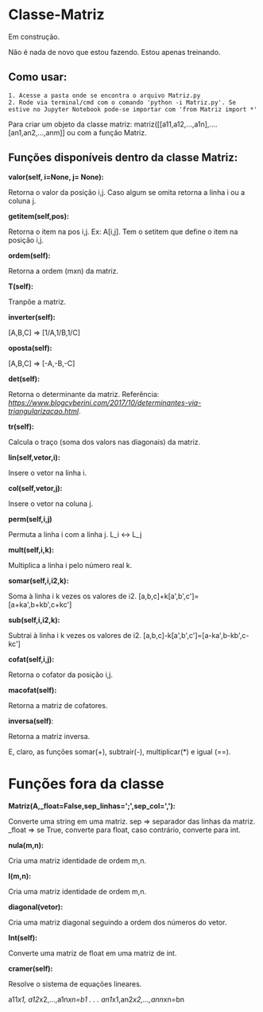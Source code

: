 # Classe-Matriz
Em construção.

Não é nada de novo que estou fazendo. Estou apenas treinando.

## Como usar:
    1. Acesse a pasta onde se encontra o arquivo Matriz.py
    2. Rode via terminal/cmd com o comando 'python -i Matriz.py'. Se estive no Jupyter Notebook pode-se importar com 'from Matriz import *' 
 
 Para criar um objeto da classe matriz: matriz([[a11,a12,...,a1n],....[an1,an2,...,anm]] ou com a função Matriz. 
 
 ## Funções disponíveis dentro da classe Matriz:
 
 **valor(self, i=None, j= None):**
 
Retorna o valor da posição i,j. Caso algum se omita retorna a linha i ou a coluna j. 
 
 **getitem(self,pos):**
 
Retorna o item na pos i,j. Ex: A[i,j]. Tem o setitem que define o item na posição i,j. 

**ordem(self):**

Retorna a ordem (mxn) da matriz.

**T(self):**

Tranpõe a matriz. 

**inverter(self):** 

[A,B,C] => [1/A,1/B,1/C]

**oposta(self):**

[A,B,C] => [-A,-B,-C]

**det(self):**

Retorna o determinante da matriz. Referência: _https://www.blogcyberini.com/2017/10/determinantes-via-triangularizacao.html_.
 
**tr(self):**

Calcula o traço (soma dos valors nas diagonais) da matriz.

**lin(self,vetor,i):**

Insere o vetor na linha i.

**col(self,vetor,j):**

Insere o vetor na coluna j. 

**perm(self,i,j)**

Permuta a linha i com a linha j. L_i <-> L_j

**mult(self,i,k):**

Multiplica a linha i pelo número real k.

**somar(self,i,i2,k):**

Soma à linha i k vezes os valores de i2.
[a,b,c]+k[a',b',c']=[a+ka',b+kb',c+kc']

**sub(self,i,i2,k):**

Subtrai à linha i k vezes os valores de i2.
[a,b,c]-k[a',b',c']=[a-ka',b-kb',c-kc']
  
**cofat(self,i,j):**

Retorna o cofator da posição i,j.

**macofat(self):**

Retorna a matriz de cofatores.

**inversa(self)**:

Retorna a matriz inversa.

E, claro, as funções somar(+), subtrair(-), multiplicar(*) e igual (==). 
 
# Funções fora da classe

**Matriz(A,_float=False,sep_linhas=';',sep_col=','):**

Converte uma string em uma matriz. 
sep => separador das linhas da matriz.
_float => se True, converte para float, caso contrário, converte para int.

**nula(m,n):**

Cria uma matriz identidade de ordem m,n.

**I(m,n):**

Cria uma matriz identidade de ordem m,n.

**diagonal(vetor):**

Cria uma matriz diagonal seguindo a ordem dos números do vetor.
  
  
**Int(self):**

Converte uma matriz de float em uma matriz de int.

**cramer(self):**

Resolve o sistema de equações lineares.

a11*x1, a12*x2,...,a1n*xn=b1
	.
	.
	.
an1*x1,an2*x2,...,ann*xn=bn
